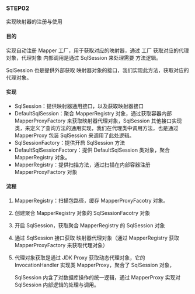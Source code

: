 ### STEP02

实现映射器的注册与使用



#### 目的

实现自动注册 Mapper 工厂，用于获取对应的映射器，通过 工厂 获取对应的代理对象，代理对象 内部调用是通过 SqlSession 来处理需要 方法逻辑。

SqlSession 也是提供外部获取 映射器对象的接口，我们实现此方法，获取对应的代理对象。

#### 实现

- SqlSession：提供映射器通用接口，以及获取映射器接口
- DefaultSqlSession：聚合 MapperRegistry 对象，通过获取容器内部 MapperProxyFactory 来获取映射器代理对象，SqlSession 其他接口实现类，来定义了查询方法的通用实现，我们在代理类中调用方法，也是通过 MapperProxy 包装 SqlSession 来调用了此处逻辑。
- SqlSessionFactory：提供开启 SqlSession 方法
- DefaultSqlSessionFactory：提供 DefaultSqlSession 类对象，聚合 MapperRegistry 对象。
- MapperRegistry：提供扫描方法，通过扫描在内部容器注册 MapperProxyFactory 对象



#### 流程

1. MapperRegistry：扫描包路径，缓存 MapperProxyFacotry 对象。

2. 创建聚合 MapperRegistry 对象的 SqlSessionFacotry 对象

3. 开启 SqlSession，获取聚合 MapperRegistry 的 SqlSession 对象

4. 通过 SqlSession 接口获取 映射器代理对象（通过 MapperRegistry 获取 MapperProxyFactory 来获取代理对象）

5. 代理对象获取是通过 JDK Proxy 获取动态代理对象，它的 InvocationHandler 实现类 MapperProxy，聚合了 SqlSession 对象，

   SqlSession 内含了对数据库操作的统一逻辑，通过 MapperProxy 实现对 SqlSession 内部逻辑的处理与调用。

